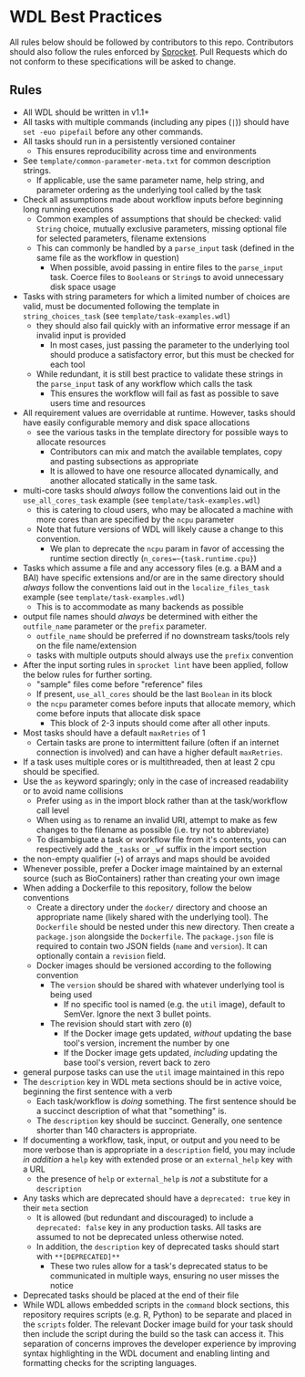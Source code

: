 # WDL Best Practices

All rules below should be followed by contributors to this repo. Contributors should also follow the rules enforced by [Sprocket](https://sprocket.bio/). Pull Requests which do not conform to these specifications will be asked to change.

## Rules

- All WDL should be written in v1.1+
- All tasks with multiple commands (including any pipes (`|`)) should have `set -euo pipefail` before any other commands.
- All tasks should run in a persistently versioned container
  - This ensures reproducibility across time and environments
- See `template/common-parameter-meta.txt` for common description strings.
  - If applicable, use the same parameter name, help string, and parameter ordering as the underlying tool called by the task
- Check all assumptions made about workflow inputs before beginning long running executions
  - Common examples of assumptions that should be checked: valid `String` choice, mutually exclusive parameters, missing optional file for selected parameters, filename extensions
  - This can commonly be handled by a `parse_input` task (defined in the same file as the workflow in question)
    - When possible, avoid passing in entire files to the `parse_input` task. Coerce files to `Boolean`s or `String`s to avoid unnecessary disk space usage
- Tasks with string parameters for which a limited number of choices are valid, must be documented following the template in `string_choices_task` (see `template/task-examples.wdl`)
  - they should also fail quickly with an informative error message if an invalid input is provided
    - In most cases, just passing the parameter to the underlying tool should produce a satisfactory error, but this must be checked for each tool
  - While redundant, it is still best practice to validate these strings in the `parse_input` task of any workflow which calls the task
    - This ensures the workflow will fail as fast as possible to save users time and resources
- All requirement values are overridable at runtime. However, tasks should have easily configurable memory and disk space allocations
  - see the various tasks in the template directory for possible ways to allocate resources
    - Contributors can mix and match the available templates, copy and pasting subsections as appropriate
    - It is allowed to have one resource allocated dynamically, and another allocated statically in the same task.
- multi-core tasks should *always* follow the conventions laid out in the `use_all_cores_task` example (see `template/task-examples.wdl`)
  - this is catering to cloud users, who may be allocated a machine with more cores than are specified by the `ncpu` parameter
  - Note that future versions of WDL will likely cause a change to this convention.
    - We plan to deprecate the `ncpu` param in favor of accessing the runtime section directly (`n_cores=~{task.runtime.cpu}`)
- Tasks which assume a file and any accessory files (e.g. a BAM and a BAI) have specific extensions and/or are in the same directory should *always* follow the conventions laid out in the `localize_files_task` example (see `template/task-examples.wdl`)
  - This is to accommodate as many backends as possible
- output file names should *always* be determined with either the `outfile_name` parameter or the `prefix` parameter.
  - `outfile_name` should be preferred if no downstream tasks/tools rely on the file name/extension
  - tasks with multiple outputs should always use the `prefix` convention
- After the input sorting rules in `sprocket lint` have been applied, follow the below rules for further sorting.
  - "sample" files come before "reference" files
  - If present, `use_all_cores` should be the last `Boolean` in its block
  - the `ncpu` parameter comes before inputs that allocate memory, which come before inputs that allocate disk space
    - This block of 2-3 inputs should come after all other inputs.
- Most tasks should have a default `maxRetries` of 1
  - Certain tasks are prone to intermittent failure (often if an internet connection is involved) and can have a higher default `maxRetries`.
- If a task uses multiple cores or is multithreaded, then at least 2 cpu should be specified.
- Use the `as` keyword sparingly; only in the case of increased readability or to avoid name collisions
  - Prefer using `as` in the import block rather than at the task/workflow call level
  - When using `as` to rename an invalid URI, attempt to make as few changes to the filename as possible (i.e. try not to abbreviate)
  - To disambiguate a task or workflow file from it's contents, you can respectively add the `_tasks` or `_wf` suffix in the import section
- the non-empty qualifier (`+`) of arrays and maps should be avoided
- Whenever possible, prefer a Docker image maintained by an external source (such as BioContainers) rather than creating your own image
- When adding a Dockerfile to this repository, follow the below conventions
  - Create a directory under the `docker/` directory and choose an appropriate name (likely shared with the underlying tool). The `Dockerfile` should be nested under this new directory. Then create a `package.json` alongside the `Dockerfile`. The `package.json` file is required to contain two JSON fields (`name` and `version`). It can optionally contain a `revision` field.
  - Docker images should be versioned according to the following convention
    - The `version` should be shared with whatever underlying tool is being used
      - If no specific tool is named (e.g. the `util` image), default to SemVer. Ignore the next 3 bullet points.
    - The revision should start with zero (`0`)
      - If the Docker image gets updated, *without* updating the base tool's version, increment the number by one
      - If the Docker image gets updated, *including* updating the base tool's version, revert back to zero
- general purpose tasks can use the `util` image maintained in this repo
- The `description` key in WDL meta sections should be in active voice, beginning the first sentence with a verb
  - Each task/workflow is _doing_ something. The first sentence should be a succinct description of what that "something" is.
  - The `description` key should be succinct. Generally, one sentence shorter than 140 characters is appropriate.
- If documenting a workflow, task, input, or output and you need to be more verbose than is appropriate in a `description` field, you may include _in addition_ a `help` key with extended prose or an `external_help` key with a URL
  - the presence of `help` or `external_help` is _not_ a substitute for a `description`
- Any tasks which are deprecated should have a `deprecated: true` key in their `meta` section
  - It is allowed (but redundant and discouraged) to include a `deprecated: false` key in any production tasks. All tasks are assumed to not be deprecated unless otherwise noted.
  - In addition, the `description` key of deprecated tasks should start with `**[DEPRECATED]**`
    - These two rules allow for a task's deprecated status to be communicated in multiple ways, ensuring no user misses the notice
- Deprecated tasks should be placed at the end of their file
- While WDL allows embedded scripts in the `command` block sections, this repository requires scripts (e.g. R, Python) to be separate and placed in the `scripts` folder. The relevant Docker image build for your task should then include the script during the build so the task can access it. This separation of concerns improves the developer experience by improving syntax highlighting in the WDL document and enabling linting and formatting checks for the scripting languages.